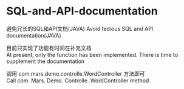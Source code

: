# SQL-and-API-documentation
避免冗长的SQL和API文档(JAVA)
Avoid tedious SQL and API documentation(JAVA)

目前只实现了功能有时间在补充文档 <br>
At present, only the function has been implemented. There is time to supplement the documentation <br>

调用 com.mars.demo.controlle.WordController 方法即可 <br>
Call com. Mars. Demo. Controlle. WordController method



